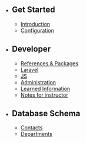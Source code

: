 - ## Get Started
    - [Introduction](/{{route}}/{{version}}/introduction)
    - [Configuration](/{{route}}/{{version}}/configuration)

- ## Developer
    - [References & Packages](/{{route}}/{{version}}/development/references)
    - [Laravel](/{{route}}/{{version}}/development/laravel)
    - [JS](/{{route}}/{{version}}/development/references)
    - [Administration](/{{route}}/{{version}}/development/administration)
    - [Learned Information](/{{route}}/{{version}}/development/learned)
    - [Notes for instructor](/{{route}}/{{version}}/development/notes)

- ## Database Schema
    - [Contacts](/{{route}}/{{version}}/database/contacts)
    - [Departments](/{{route}}/{{version}}/database/departments)
